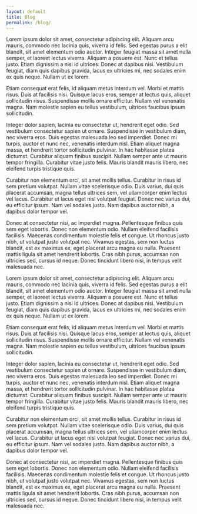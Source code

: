 ```yaml
---
layout: default
title: Blog
permalink: /blog/
---
```


Lorem ipsum dolor sit amet, consectetur adipiscing elit. Aliquam arcu mauris, commodo nec lacinia quis, viverra id felis. Sed egestas purus a elit blandit, sit amet elementum odio auctor. Integer feugiat massa sit amet nulla semper, et laoreet lectus viverra. Aliquam a posuere est. Nunc et tellus justo. Etiam dignissim a nisi id ultrices. Donec at dapibus nisi. Vestibulum feugiat, diam quis dapibus gravida, lacus ex ultricies mi, nec sodales enim ex quis neque. Nullam ut ex lorem.

Etiam consequat erat felis, id aliquam metus interdum vel. Morbi et mattis risus. Duis at facilisis nisi. Quisque lacus eros, semper at lectus quis, aliquet sollicitudin risus. Suspendisse mollis ornare efficitur. Nullam vel venenatis magna. Nam molestie sapien eu tellus vestibulum, ultrices faucibus ipsum sollicitudin.

Integer dolor sapien, lacinia eu consectetur ut, hendrerit eget odio. Sed vestibulum consectetur sapien ut ornare. Suspendisse in vestibulum diam, nec viverra eros. Duis egestas malesuada leo sed imperdiet. Donec mi turpis, auctor et nunc nec, venenatis interdum nisl. Etiam aliquet magna massa, et hendrerit tortor sollicitudin pulvinar. In hac habitasse platea dictumst. Curabitur aliquam finibus suscipit. Nullam semper ante ut mauris tempor fringilla. Curabitur vitae justo felis. Mauris blandit mauris libero, nec eleifend turpis tristique quis.

Curabitur non elementum orci, sit amet mollis tellus. Curabitur in risus id sem pretium volutpat. Nullam vitae scelerisque odio. Duis varius, dui quis placerat accumsan, magna tellus ultrices sem, vel ullamcorper enim lectus vel lacus. Curabitur ut lacus eget nisl volutpat feugiat. Donec nec varius dui, eu efficitur ipsum. Nam vel sodales justo. Nam dapibus auctor nibh, a dapibus dolor tempor vel.

Donec at consectetur nisi, ac imperdiet magna. Pellentesque finibus quis sem eget lobortis. Donec non elementum odio. Nullam eleifend facilisis facilisis. Maecenas condimentum molestie felis et congue. Ut rhoncus justo nibh, ut volutpat justo volutpat nec. Vivamus egestas, sem non luctus blandit, est ex maximus ex, eget placerat arcu magna eu nulla. Praesent mattis ligula sit amet hendrerit lobortis. Cras nibh purus, accumsan non ultricies sed, cursus id neque. Donec tincidunt libero nisi, in tempus velit malesuada nec.

Lorem ipsum dolor sit amet, consectetur adipiscing elit. Aliquam arcu mauris, commodo nec lacinia quis, viverra id felis. Sed egestas purus a elit blandit, sit amet elementum odio auctor. Integer feugiat massa sit amet nulla semper, et laoreet lectus viverra. Aliquam a posuere est. Nunc et tellus justo. Etiam dignissim a nisi id ultrices. Donec at dapibus nisi. Vestibulum feugiat, diam quis dapibus gravida, lacus ex ultricies mi, nec sodales enim ex quis neque. Nullam ut ex lorem.

Etiam consequat erat felis, id aliquam metus interdum vel. Morbi et mattis risus. Duis at facilisis nisi. Quisque lacus eros, semper at lectus quis, aliquet sollicitudin risus. Suspendisse mollis ornare efficitur. Nullam vel venenatis magna. Nam molestie sapien eu tellus vestibulum, ultrices faucibus ipsum sollicitudin.

Integer dolor sapien, lacinia eu consectetur ut, hendrerit eget odio. Sed vestibulum consectetur sapien ut ornare. Suspendisse in vestibulum diam, nec viverra eros. Duis egestas malesuada leo sed imperdiet. Donec mi turpis, auctor et nunc nec, venenatis interdum nisl. Etiam aliquet magna massa, et hendrerit tortor sollicitudin pulvinar. In hac habitasse platea dictumst. Curabitur aliquam finibus suscipit. Nullam semper ante ut mauris tempor fringilla. Curabitur vitae justo felis. Mauris blandit mauris libero, nec eleifend turpis tristique quis.

Curabitur non elementum orci, sit amet mollis tellus. Curabitur in risus id sem pretium volutpat. Nullam vitae scelerisque odio. Duis varius, dui quis placerat accumsan, magna tellus ultrices sem, vel ullamcorper enim lectus vel lacus. Curabitur ut lacus eget nisl volutpat feugiat. Donec nec varius dui, eu efficitur ipsum. Nam vel sodales justo. Nam dapibus auctor nibh, a dapibus dolor tempor vel.

Donec at consectetur nisi, ac imperdiet magna. Pellentesque finibus quis sem eget lobortis. Donec non elementum odio. Nullam eleifend facilisis facilisis. Maecenas condimentum molestie felis et congue. Ut rhoncus justo nibh, ut volutpat justo volutpat nec. Vivamus egestas, sem non luctus blandit, est ex maximus ex, eget placerat arcu magna eu nulla. Praesent mattis ligula sit amet hendrerit lobortis. Cras nibh purus, accumsan non ultricies sed, cursus id neque. Donec tincidunt libero nisi, in tempus velit malesuada nec.
